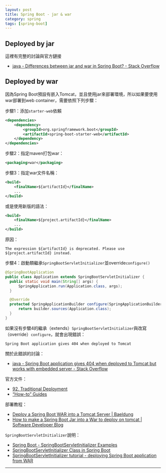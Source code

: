 ```yaml
---
layout: post
title: Spring Boot - jar & war
category: spring
tags: [spring-boot]
---
```


## Deployed by jar

這裡有完整的討論與官方鏈接
- [java - Differences between jar and war in Spring Boot? - Stack Overflow](https://bit.ly/2uR7dfv)

## Deployed by war

因為Spring Boot預設有嵌入Tomcat，並且使用jar來部署環境，所以如果要使用war部署到web container，需要依照下列步驟：

步驟1：添加`starter-web`依賴

```xml
<dependencies>
    <dependency> 
        <groupId>org.springframework.boot</groupId> 
        <artifactId>spring-boot-starter-web</artifactId> 
    </dependency> 
</dependencies>
```

步驟2：指定maven打包war：

```xml
<packaging>war</packaging>
```

步驟3：指定war文件名稱：

```xml
<build>
    <finalName>${artifactId}</finalName>
    ... 
</build>
```

或是使用新版的語法：

```xml
<build>
    <finalName>${project.artifactId}</finalName>
    ... 
</build>
```

原因：

```console
The expression ${artifactId} is deprecated. Please use ${project.artifactId} instead.
```

步驟4：啟動類繼承`SpringBootServletInitializer`並override`configure()`

```java
@SpringBootApplication
public class Application extends SpringBootServletInitializer {
  public static void main(String[] args) {
      SpringApplication.run(Application.class, args);
  }

  @Override
  protected SpringApplicationBuilder configure(SpringApplicationBuilder builder) {
      return builder.sources(Application.class);
  }
}
```

如果沒有步驟4的繼承（extends）`SpringBootServletInitializer`與改寫（override）`configure`，就會出現錯誤：

```console
Spring Boot application gives 404 when deployed to Tomcat
```

關於此錯誤的討論：
- [java - Spring Boot application gives 404 when deployed to Tomcat but works with embedded server - Stack Overflow](https://bit.ly/328wCNI)

官方文件：
- [92. Traditional Deployment](https://docs.spring.io/spring-boot/docs/2.1.10.RELEASE/reference/html/howto-traditional-deployment.html)
- [“How-to” Guides](https://docs.spring.io/spring-boot/docs/current/reference/html/howto.html#howto-traditional-deployment)

部署教程：
- [Deploy a Spring Boot WAR into a Tomcat Server \| Baeldung](https://www.baeldung.com/spring-boot-war-tomcat-deploy)
- [How to make a Spring Boot Jar into a War to deploy on tomcat \| Software Developer Blog](https://mtdevuk.com/2015/07/16/how-to-make-a-spring-boot-jar-into-a-war-to-deploy-on-tomcat/)

`SpringBootServletInitializer`說明：
- [Spring Boot - SpringBootServletInitializer Examples](https://www.logicbig.com/how-to/code-snippets/jcode-spring-boot-springbootservletinitializer.html)
- [SpringBootServletInitializer Class in Spring Boot](https://www.javaguides.net/2019/01/springbootservletinitializer-class-in-springboot.html)
- [SpringBootServletInitializer tutorial - deploying Spring Boot application from WAR](http://zetcode.com/springboot/springbootservletinitializer/)

---